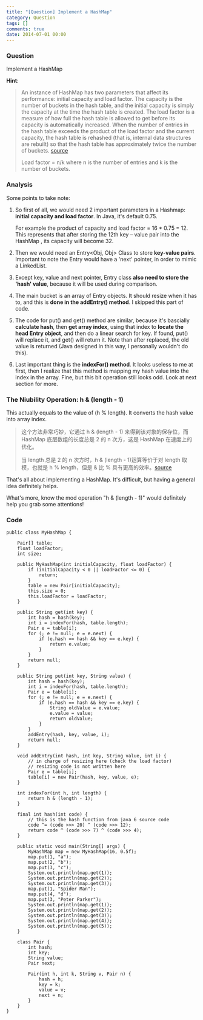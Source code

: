```yaml
---
title: "[Question] Implement a HashMap"
category: Question
tags: []
comments: true
date: 2014-07-01 00:00
---
```



### Question

Implement a HashMap

**Hint**:

> An instance of HashMap has two parameters that affect its performance: initial capacity and load factor. The capacity is the number of buckets in the hash table, and the initial capacity is simply the capacity at the time the hash table is created. The load factor is a measure of how full the hash table is allowed to get before its capacity is automatically increased. When the number of entries in the hash table exceeds the product of the load factor and the current capacity, the hash table is rehashed (that is, internal data structures are rebuilt) so that the hash table has approximately twice the number of buckets. [source](http://stackoverflow.com/a/10901821)
>
> Load factor = n/k where n is the number of entries and k is the number of buckets.

### Analysis

Some points to take note:

1. So first of all, we would need 2 important parameters in a Hashmap: **initial capacity and load factor**. In Java, it's default 0.75.

   For example the product of capacity and load factor = 16 \* 0.75 = 12. This represents that after storing the 12th key – value pair into the HashMap , its capacity will become 32.

1. Then we would need an Entry<Obj, Obj> Class to store **key-value pairs**. Important to note the Entry would have a 'next' pointer, in order to mimic a LinkedList.

1. Except key, value and next pointer, Entry class **also need to store the 'hash' value**, because it will be used during comparison.

1. The main bucket is an array of Entry objects. It should resize when it has to, and this is **done in the addEntry() method**. I skipped this part of code.

1. The code for put() and get() method are similar, because it's bascially **calculate hash**, then **get array index**, using that index to **locate the head Entry object**, and then do a linear search for key. If found, put() will replace it, and get() will return it. Note than after replaced, the old value is returned (Java designed in this way, I personally wouldn't do this).

1. Last important thing is the **indexFor() method**. It looks useless to me at first, then I realize that this method is mapping my hash value into the index in the array. Fine, but this bit operation still looks odd. Look at next section for more.

### The Niubility Operation: h & (length - 1)

This actually equals to the value of (h % length). It converts the hash value into array index.

> 这个方法非常巧妙，它通过 h & (length - 1) 来得到该对象的保存位，而 HashMap 底层数组的长度总是 2 的 n 次方，这是 HashMap 在速度上的优化。
>
> 当 length 总是 2 的 n 次方时，h & (length - 1)运算等价于对 length 取模，也就是 h % length，但是 & 比 % 具有更高的效率。[source](http://www.cnblogs.com/-clq/archive/2012/01/11/2318870.html)

That's all about implementing a HashMap. It's difficult, but having a general idea definitely helps.

What's more, know the mod operation "h & (length - 1)" would definitely help you grab some attentions!

### Code

    public class MyHashMap {

        Pair[] table;
        float loadFactor;
        int size;

        public MyHashMap(int initialCapacity, float loadFactor) {
            if (initialCapacity < 0 || loadFactor <= 0) {
                return;
            }
            table = new Pair[initialCapacity];
            this.size = 0;
            this.loadFactor = loadFactor;
        }

        public String get(int key) {
            int hash = hash(key);
            int i = indexFor(hash, table.length);
            Pair e = table[i];
            for (; e != null; e = e.next) {
                if (e.hash == hash && key == e.key) {
                    return e.value;
                }
            }
            return null;
        }

        public String put(int key, String value) {
            int hash = hash(key);
            int i = indexFor(hash, table.length);
            Pair e = table[i];
            for (; e != null; e = e.next) {
                if (e.hash == hash && key == e.key) {
                    String oldValue = e.value;
                    e.value = value;
                    return oldValue;
                }
            }
            addEntry(hash, key, value, i);
            return null;
        }

        void addEntry(int hash, int key, String value, int i) {
            // in charge of resizing here (check the load factor)
            // resizing code is not written here
            Pair e = table[i];
            table[i] = new Pair(hash, key, value, e);
        }

        int indexFor(int h, int length) {
            return h & (length - 1);
        }

        final int hash(int code) {
            // this is the hash function from java 6 source code
            code ^= (code >>> 20) ^ (code >>> 12);
            return code ^ (code >>> 7) ^ (code >>> 4);
        }

        public static void main(String[] args) {
            MyHashMap map = new MyHashMap(16, 0.5f);
            map.put(1, "a");
            map.put(2, "b");
            map.put(3, "c");
            System.out.println(map.get(1));
            System.out.println(map.get(2));
            System.out.println(map.get(3));
            map.put(1, "Spider Man");
            map.put(4, "d");
            map.put(3, "Peter Parker");
            System.out.println(map.get(1));
            System.out.println(map.get(2));
            System.out.println(map.get(3));
            System.out.println(map.get(4));
            System.out.println(map.get(5));
        }

        class Pair {
            int hash;
            int key;
            String value;
            Pair next;

            Pair(int h, int k, String v, Pair n) {
                hash = h;
                key = k;
                value = v;
                next = n;
            }
        }
    }
